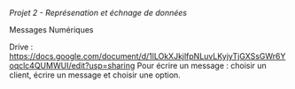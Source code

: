 _Projet 2 - Représenation et échnage de données_

Messages Numériques

Drive : https://docs.google.com/document/d/1lLOkXJkjlfpNLuvLKyjyTjGXSsGWr6Yoqclc4QUMWUI/edit?usp=sharing
Pour écrire un message : choisir un client, écrire un message et choisir une option.